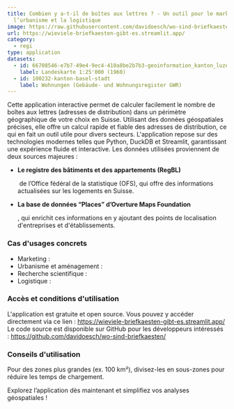 ```yaml
---
title: Combien y a-t-il de boîtes aux lettres ? - Un outil pour le marketing,
  l’urbanisme et la logistique
image: https://raw.githubusercontent.com/davidoesch/wo-sind-briefkaesten/refs/heads/master/images/screenshot.png
url: https://wieviele-briefkaesten-gibt-es.streamlit.app/
category:
  - regi
type: application
datasets:
  - id: 66708546-e7b7-49e4-9ec4-410a8be2b7b3-geoinformation_kanton_luzern
    label: Landeskarte 1:25'000 (1960)
  - id: 100232-kanton-basel-stadt
    label: Wohnungen (Gebäude- und Wohnungsregister GWR)
---
```

Cette application interactive permet de calculer facilement le nombre de boîtes aux lettres (adresses de distribution) dans un périmètre géographique de votre choix en Suisse. Utilisant des données géospatiales précises, elle offre un calcul rapide et fiable des adresses de distribution, ce qui en fait un outil utile pour divers secteurs. L'application repose sur des technologies modernes telles que Python, DuckDB et Streamlit, garantissant une expérience fluide et interactive. Les données utilisées proviennent de deux sources majeures :

* **Le registre des bâtiments et des appartements (RegBL)**

   de l’Office fédéral de la statistique (OFS), qui offre des informations actualisées sur les logements en Suisse.
* **La base de données “Places” d’Overture Maps Foundation**

  , qui enrichit ces informations en y ajoutant des points de localisation d'entreprises et d'établissements.

### Cas d'usages concrets

* Marketing :
* Urbanisme et aménagement :
* Recherche scientifique :
* Logistique :

### Accès et conditions d'utilisation

L'application est gratuite et open source. Vous pouvez y accéder directement via ce lien : <https://wieviele-briefkaesten-gibt-es.streamlit.app/>
Le code source est disponible sur GitHub pour les développeurs intéressés : <https://github.com/davidoesch/wo-sind-briefkaesten/>

### Conseils d'utilisation

Pour des zones plus grandes (ex. 100 km²), divisez-les en sous-zones pour réduire les temps de chargement.

Explorez l’application dès maintenant et simplifiez vos analyses géospatiales !
